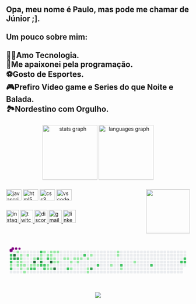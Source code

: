 <h2 align="left">Opa, meu nome é Paulo, mas pode me chamar de Júnior ;].<br><br>Um pouco sobre mim: <br><br>👨‍💻Amo Tecnologia.<br>🤖Me apaixonei pela programação.<br>⚽Gosto de Esportes.<br>🎮Prefiro Video game e Series do que Noite e Balada.<br>🏞️Nordestino com Orgulho.</h2>

###

<div align="center">
  <img src="https://github-readme-stats.vercel.app/api?hide_title=false&hide_rank=false&show_icons=true&include_all_commits=true&count_private=true&disable_animations=false&theme=dracula&locale=en&hide_border=false&username=Pjota94" height="150" alt="stats graph"  />
  <img src="https://github-readme-stats.vercel.app/api/top-langs?locale=en&hide_title=false&layout=compact&card_width=320&langs_count=5&theme=dracula&hide_border=false&username=Pjota94" height="150" alt="languages graph"  />
</div>

###

<img align="right" height="120" src="https://i.im.ge/2022/07/01/usBUVh.jpg"  />

###

<div align="left">
  <img src="https://cdn.jsdelivr.net/gh/devicons/devicon/icons/javascript/javascript-original.svg" height="30" width="42" alt="javascript logo"  />
  <img src="https://cdn.jsdelivr.net/gh/devicons/devicon/icons/html5/html5-original.svg" height="30" width="42" alt="html5 logo"  />
  <img src="https://cdn.jsdelivr.net/gh/devicons/devicon/icons/css3/css3-original.svg" height="30" width="42" alt="css3 logo"  />
  <img src="https://cdn.jsdelivr.net/gh/devicons/devicon/icons/vscode/vscode-original.svg" height="30" width="42" alt="vscode logo"  />
</div>

###

<div align="left">
  <a href="https://www.instagram.com/pjuniorpaiva/" target="_blank">
    <img src="https://img.shields.io/static/v1?message=Instagram&logo=instagram&label=&color=E4405F&logoColor=white&labelColor=&style=for-the-badge" height="35" alt="instagram logo"  />
  </a>
  <a href="https://www.twitch.tv/pjota94" target="_blank">
    <img src="https://img.shields.io/static/v1?message=Twitch&logo=twitch&label=&color=9146FF&logoColor=white&labelColor=&style=for-the-badge" height="35" alt="twitch logo"  />
  </a>
  <a href="discordapp.com/users/Pjota#6601" target="_blank">
    <img src="https://img.shields.io/static/v1?message=Discord&logo=discord&label=&color=7289DA&logoColor=white&labelColor=&style=for-the-badge" height="35" alt="discord logo"  />
  </a>
  <a href="juniorgurinhem9@gmail.com" target="_blank">
    <img src="https://img.shields.io/static/v1?message=Gmail&logo=gmail&label=&color=D14836&logoColor=white&labelColor=&style=for-the-badge" height="35" alt="gmail logo"  />
  </a>
  <a href="https://www.linkedin.com/in/paulo-j%C3%BAnior-6673a5199/" target="_blank">
    <img src="https://img.shields.io/static/v1?message=LinkedIn&logo=linkedin&label=&color=0077B5&logoColor=white&labelColor=&style=for-the-badge" height="35" alt="linkedin logo"  />
  </a>
</div>

###

<br clear="both">

<svg viewBox="-16 -32 880 192" width="880" height="192" xmlns="http://www.w3.org/2000/svg"><desc>Generated with https://github.com/Platane/snk</desc><style>@keyframes c0{45.91%{fill:var(--c2)}45.93%,to{fill:var(--ce)}}@keyframes c1{45.61%{fill:var(--c2)}45.63%,to{fill:var(--ce)}}@keyframes c2{45.31%{fill:var(--c2)}45.33%,to{fill:var(--ce)}}@keyframes c3{45.01%{fill:var(--c1)}45.03%,to{fill:var(--ce)}}@keyframes c4{47.72%{fill:var(--c2)}47.74%,to{fill:var(--ce)}}@keyframes c5{89.11%{fill:var(--c4)}89.13%,to{fill:var(--ce)}}@keyframes c6{88.81%{fill:var(--c3)}88.83%,to{fill:var(--ce)}}@keyframes c7{.9%{fill:var(--c1)}.92%,to{fill:var(--ce)}}@keyframes c8{88.51%{fill:var(--c3)}88.53%,to{fill:var(--ce)}}@keyframes c9{2.41%{fill:var(--c1)}2.43%,to{fill:var(--ce)}}@keyframes ca{2.71%{fill:var(--c1)}2.73%,to{fill:var(--ce)}}@keyframes cb{1.5%{fill:var(--c1)}1.52%,to{fill:var(--ce)}}@keyframes cc{1.8%{fill:var(--c1)}1.82%,to{fill:var(--ce)}}@keyframes cd{2.1%{fill:var(--c1)}2.12%,to{fill:var(--ce)}}@keyframes ce{3.01%{fill:var(--c1)}3.03%,to{fill:var(--ce)}}@keyframes cf{42.59%{fill:var(--c1)}42.61%,to{fill:var(--ce)}}@keyframes cg{3.31%{fill:var(--c1)}3.33%,to{fill:var(--ce)}}@keyframes ch{43.19%{fill:var(--c1)}43.21%,to{fill:var(--ce)}}@keyframes ci{40.78%{fill:var(--c1)}40.8%,to{fill:var(--ce)}}@keyframes cj{41.98%{fill:var(--c1)}42%,to{fill:var(--ce)}}@keyframes ck{3.92%{fill:var(--c1)}3.94%,to{fill:var(--ce)}}@keyframes cl{49.54%{fill:var(--c2)}49.56%,to{fill:var(--ce)}}@keyframes cm{39.87%{fill:var(--c1)}39.89%,to{fill:var(--ce)}}@keyframes cn{91.53%{fill:var(--c4)}91.55%,to{fill:var(--ce)}}@keyframes co{4.22%{fill:var(--c1)}4.24%,to{fill:var(--ce)}}@keyframes cp{49.84%{fill:var(--c2)}49.86%,to{fill:var(--ce)}}@keyframes cq{86.7%{fill:var(--c3)}86.72%,to{fill:var(--ce)}}@keyframes cr{4.52%{fill:var(--c1)}4.54%,to{fill:var(--ce)}}@keyframes cs{54.37%{fill:var(--c2)}54.39%,to{fill:var(--ce)}}@keyframes ct{8.75%{fill:var(--c1)}8.77%,to{fill:var(--ce)}}@keyframes cu{8.45%{fill:var(--c1)}8.47%,to{fill:var(--ce)}}@keyframes cv{86.09%{fill:var(--c3)}86.11%,to{fill:var(--ce)}}@keyframes cw{51.35%{fill:var(--c2)}51.37%,to{fill:var(--ce)}}@keyframes cx{38.36%{fill:var(--c1)}38.38%,to{fill:var(--ce)}}@keyframes cy{51.05%{fill:var(--c2)}51.07%,to{fill:var(--ce)}}@keyframes cz{50.75%{fill:var(--c2)}50.77%,to{fill:var(--ce)}}@keyframes c10{9.36%{fill:var(--c1)}9.38%,to{fill:var(--ce)}}@keyframes c11{53.16%{fill:var(--c2)}53.18%,to{fill:var(--ce)}}@keyframes c12{7.24%{fill:var(--c1)}7.26%,to{fill:var(--ce)}}@keyframes c13{6.33%{fill:var(--c1)}6.35%,to{fill:var(--ce)}}@keyframes c14{9.96%{fill:var(--c1)}9.98%,to{fill:var(--ce)}}@keyframes c15{9.66%{fill:var(--c1)}9.68%,to{fill:var(--ce)}}@keyframes c16{11.77%{fill:var(--c1)}11.79%,to{fill:var(--ce)}}@keyframes c17{93.04%{fill:var(--c4)}93.06%,to{fill:var(--ce)}}@keyframes c18{6.64%{fill:var(--c1)}6.66%,to{fill:var(--ce)}}@keyframes c19{10.26%{fill:var(--c1)}10.28%,to{fill:var(--ce)}}@keyframes c1a{11.47%{fill:var(--c1)}11.49%,to{fill:var(--ce)}}@keyframes c1b{12.98%{fill:var(--c1)}13%,to{fill:var(--ce)}}@keyframes c1c{93.95%{fill:var(--c4)}93.97%,to{fill:var(--ce)}}@keyframes c1d{10.56%{fill:var(--c1)}10.58%,to{fill:var(--ce)}}@keyframes c1e{13.28%{fill:var(--c1)}13.3%,to{fill:var(--ce)}}@keyframes c1f{14.19%{fill:var(--c1)}14.21%,to{fill:var(--ce)}}@keyframes c1g{14.49%{fill:var(--c1)}14.51%,to{fill:var(--ce)}}@keyframes c1h{58.3%{fill:var(--c2)}58.32%,to{fill:var(--ce)}}@keyframes c1i{21.14%{fill:var(--c1)}21.16%,to{fill:var(--ce)}}@keyframes c1j{21.74%{fill:var(--c1)}21.76%,to{fill:var(--ce)}}@keyframes c1k{15.1%{fill:var(--c1)}15.12%,to{fill:var(--ce)}}@keyframes c1l{15.4%{fill:var(--c1)}15.42%,to{fill:var(--ce)}}@keyframes c1m{20.53%{fill:var(--c1)}20.55%,to{fill:var(--ce)}}@keyframes c1n{15.7%{fill:var(--c1)}15.72%,to{fill:var(--ce)}}@keyframes c1o{61.02%{fill:var(--c2)}61.04%,to{fill:var(--ce)}}@keyframes c1p{16.3%{fill:var(--c1)}16.32%,to{fill:var(--ce)}}@keyframes c1q{18.42%{fill:var(--c1)}18.44%,to{fill:var(--ce)}}@keyframes c1r{18.72%{fill:var(--c1)}18.74%,to{fill:var(--ce)}}@keyframes c1s{16.91%{fill:var(--c1)}16.93%,to{fill:var(--ce)}}@keyframes c1t{80.96%{fill:var(--c3)}80.98%,to{fill:var(--ce)}}@keyframes c1u{63.13%{fill:var(--c2)}63.15%,to{fill:var(--ce)}}@keyframes c1v{26.27%{fill:var(--c1)}26.29%,to{fill:var(--ce)}}@keyframes c1w{31.71%{fill:var(--c1)}31.73%,to{fill:var(--ce)}}@keyframes c1x{31.41%{fill:var(--c1)}31.43%,to{fill:var(--ce)}}@keyframes c1y{65.25%{fill:var(--c2)}65.27%,to{fill:var(--ce)}}@keyframes c1z{27.48%{fill:var(--c1)}27.5%,to{fill:var(--ce)}}@keyframes c20{29.3%{fill:var(--c1)}29.32%,to{fill:var(--ce)}}@keyframes c21{67.97%{fill:var(--c2)}67.99%,to{fill:var(--ce)}}@keyframes c22{70.99%{fill:var(--c2)}71.01%,to{fill:var(--ce)}}@keyframes c23{71.59%{fill:var(--c2)}71.61%,to{fill:var(--ce)}}@keyframes c24{71.29%{fill:var(--c2)}71.31%,to{fill:var(--ce)}}@keyframes u0{.9%{transform:scale(0,1)}.92%,1.5%{transform:scale(.02,1)}1.52%,1.8%{transform:scale(.04,1)}1.82%,2.1%{transform:scale(.06,1)}2.12%,2.41%{transform:scale(.08,1)}2.43%,2.71%{transform:scale(.1,1)}2.73%,3.01%{transform:scale(.12,1)}3.03%,3.31%{transform:scale(.14,1)}3.33%,3.92%{transform:scale(.16,1)}3.94%,4.22%{transform:scale(.18,1)}4.24%,4.52%{transform:scale(.2,1)}4.54%,6.33%{transform:scale(.22,1)}6.35%,6.64%{transform:scale(.24,1)}6.66%,7.24%{transform:scale(.27,1)}7.26%,8.45%{transform:scale(.29,1)}8.47%,8.75%{transform:scale(.31,1)}8.77%,9.36%{transform:scale(.33,1)}9.38%,9.66%{transform:scale(.35,1)}9.68%,9.96%{transform:scale(.37,1)}10.26%,9.98%{transform:scale(.39,1)}10.28%,10.56%{transform:scale(.41,1)}10.58%,11.47%{transform:scale(.43,1)}11.49%,11.77%{transform:scale(.45,1)}11.79%,12.98%{transform:scale(.47,1)}13%,13.28%{transform:scale(.49,1)}13.3%,14.19%{transform:scale(.51,1)}14.21%,14.49%{transform:scale(.53,1)}14.51%,15.1%{transform:scale(.55,1)}15.12%,15.4%{transform:scale(.57,1)}15.42%,15.7%{transform:scale(.59,1)}15.72%,16.3%{transform:scale(.61,1)}16.32%,16.91%{transform:scale(.63,1)}16.93%,18.42%{transform:scale(.65,1)}18.44%,18.72%{transform:scale(.67,1)}18.74%,20.53%{transform:scale(.69,1)}20.55%,21.14%{transform:scale(.71,1)}21.16%,21.74%{transform:scale(.73,1)}21.76%,26.27%{transform:scale(.76,1)}26.29%,27.48%{transform:scale(.78,1)}27.5%,29.3%{transform:scale(.8,1)}29.32%,31.41%{transform:scale(.82,1)}31.43%,31.71%{transform:scale(.84,1)}31.73%,38.36%{transform:scale(.86,1)}38.38%,39.87%{transform:scale(.88,1)}39.89%,40.78%{transform:scale(.9,1)}40.8%,41.98%{transform:scale(.92,1)}42%,42.59%{transform:scale(.94,1)}42.61%,43.19%{transform:scale(.96,1)}43.21%,45.01%{transform:scale(.98,1)}45.03%,to{transform:scale(1,1)}}@keyframes u1{45.31%{transform:scale(0,1)}45.33%,45.61%{transform:scale(.05,1)}45.63%,45.91%{transform:scale(.11,1)}45.93%,47.72%{transform:scale(.16,1)}47.74%,49.54%{transform:scale(.21,1)}49.56%,49.84%{transform:scale(.26,1)}49.86%,50.75%{transform:scale(.32,1)}50.77%,51.05%{transform:scale(.37,1)}51.07%,51.35%{transform:scale(.42,1)}51.37%,53.16%{transform:scale(.47,1)}53.18%,54.37%{transform:scale(.53,1)}54.39%,58.3%{transform:scale(.58,1)}58.32%,61.02%{transform:scale(.63,1)}61.04%,63.13%{transform:scale(.68,1)}63.15%,65.25%{transform:scale(.74,1)}65.27%,67.97%{transform:scale(.79,1)}67.99%,70.99%{transform:scale(.84,1)}71.01%,71.29%{transform:scale(.89,1)}71.31%,71.59%{transform:scale(.95,1)}71.61%,to{transform:scale(1,1)}}@keyframes u2{80.96%{transform:scale(0,1)}80.98%,86.09%{transform:scale(.2,1)}86.11%,86.7%{transform:scale(.4,1)}86.72%,88.51%{transform:scale(.6,1)}88.53%,88.81%{transform:scale(.8,1)}88.83%,to{transform:scale(1,1)}}@keyframes u3{89.11%{transform:scale(0,1)}89.13%,91.53%{transform:scale(.25,1)}91.55%,93.04%{transform:scale(.5,1)}93.06%,93.95%{transform:scale(.75,1)}93.97%,to{transform:scale(1,1)}}@keyframes s0{0%,99.7%{transform:translate(0,-16px)}.3%{transform:translate(0,0)}1.21%{transform:translate(48px,0)}2.11%{transform:translate(48px,48px)}2.42%{transform:translate(32px,48px)}2.72%{transform:translate(32px,64px)}4.53%{transform:translate(128px,64px)}4.83%{transform:translate(128px,80px)}5.14%,51.66%,95.17%{transform:translate(144px,80px)}5.44%{transform:translate(144px,96px)}6.04%{transform:translate(176px,96px)}52.27%,6.34%{transform:translate(176px,80px)}6.65%{transform:translate(192px,80px)}6.95%{transform:translate(192px,64px)}7.25%,85.2%{transform:translate(176px,64px)}7.55%,85.5%{transform:translate(176px,48px)}7.85%{transform:translate(160px,48px)}8.16%{transform:translate(160px,32px)}8.46%,86.4%{transform:translate(144px,32px)}54.68%,8.76%{transform:translate(144px,16px)}12.08%,9.67%{transform:translate(192px,16px)}9.97%{transform:translate(192px,0)}10.57%{transform:translate(224px,0)}10.88%{transform:translate(224px,16px)}11.18%,12.39%{transform:translate(208px,16px)}11.48%{transform:translate(208px,32px)}11.78%{transform:translate(192px,32px)}12.99%,93.35%{transform:translate(208px,48px)}13.9%{transform:translate(256px,48px)}14.2%{transform:translate(256px,32px)}16.62%,80.06%{transform:translate(384px,32px)}16.92%{transform:translate(384px,16px)}17.22%{transform:translate(368px,16px)}18.73%{transform:translate(368px,96px)}19.03%{transform:translate(352px,96px)}19.94%{transform:translate(352px,48px)}21.15%{transform:translate(288px,48px)}21.75%{transform:translate(288px,80px)}23.26%,81.27%{transform:translate(368px,80px)}23.56%,81.57%{transform:translate(368px,64px)}24.17%{transform:translate(400px,64px)}24.47%{transform:translate(400px,48px)}25.98%{transform:translate(480px,48px)}26.28%{transform:translate(480px,64px)}26.89%{transform:translate(512px,64px)}27.19%{transform:translate(512px,80px)}28.7%{transform:translate(592px,80px)}29.91%{transform:translate(592px,16px)}31.42%{transform:translate(512px,16px)}31.72%{transform:translate(512px,0)}38.37%{transform:translate(160px,0)}38.67%{transform:translate(160px,16px)}39.58%,90.94%{transform:translate(112px,16px)}39.88%{transform:translate(112px,32px)}40.18%{transform:translate(96px,32px)}40.48%{transform:translate(96px,16px)}40.79%{transform:translate(80px,16px)}41.99%{transform:translate(80px,80px)}42.6%{transform:translate(48px,80px)}42.9%{transform:translate(48px,96px)}43.2%{transform:translate(64px,96px)}43.81%{transform:translate(64px,64px)}45.02%{transform:translate(0,64px)}45.92%{transform:translate(0,16px)}46.22%{transform:translate(-16px,16px)}46.53%{transform:translate(-16px,32px)}46.83%{transform:translate(0,32px)}47.73%{transform:translate(0,80px)}50.76%{transform:translate(160px,80px)}51.06%{transform:translate(160px,64px)}51.36%,95.47%{transform:translate(144px,64px)}53.78%{transform:translate(176px,0)}54.38%{transform:translate(144px,0)}57.1%{transform:translate(272px,16px)}58.31%{transform:translate(272px,80px)}59.82%{transform:translate(352px,80px)}61.03%{transform:translate(352px,16px)}62.24%{transform:translate(416px,16px)}63.14%{transform:translate(416px,64px)}70.69%{transform:translate(816px,64px)}71%{transform:translate(816px,48px)}71.3%{transform:translate(832px,48px)}71.6%{transform:translate(832px,32px)}80.97%{transform:translate(384px,80px)}86.1%{transform:translate(144px,48px)}88.82%{transform:translate(16px,32px)}89.12%{transform:translate(16px,16px)}91.54%,96.37%{transform:translate(112px,48px)}93.96%{transform:translate(208px,80px)}96.07%{transform:translate(112px,64px)}96.98%{transform:translate(80px,48px)}97.89%{transform:translate(80px,0)}98.19%{transform:translate(64px,0)}98.49%{transform:translate(64px,-16px)}}@keyframes s1{0%,99.7%{transform:translate(16px,-16px)}.3%{transform:translate(0,-16px)}.6%{transform:translate(0,0)}1.51%{transform:translate(48px,0)}2.42%{transform:translate(48px,48px)}2.72%{transform:translate(32px,48px)}3.02%{transform:translate(32px,64px)}4.83%{transform:translate(128px,64px)}5.14%{transform:translate(128px,80px)}5.44%,51.96%,95.47%{transform:translate(144px,80px)}5.74%{transform:translate(144px,96px)}6.34%{transform:translate(176px,96px)}52.57%,6.65%{transform:translate(176px,80px)}6.95%{transform:translate(192px,80px)}7.25%{transform:translate(192px,64px)}7.55%,85.5%{transform:translate(176px,64px)}7.85%,85.8%{transform:translate(176px,48px)}8.16%{transform:translate(160px,48px)}8.46%{transform:translate(160px,32px)}8.76%,86.71%{transform:translate(144px,32px)}54.98%,9.06%{transform:translate(144px,16px)}12.39%,9.97%{transform:translate(192px,16px)}10.27%{transform:translate(192px,0)}10.88%{transform:translate(224px,0)}11.18%{transform:translate(224px,16px)}11.48%,12.69%{transform:translate(208px,16px)}11.78%{transform:translate(208px,32px)}12.08%{transform:translate(192px,32px)}13.29%,93.66%{transform:translate(208px,48px)}14.2%{transform:translate(256px,48px)}14.5%{transform:translate(256px,32px)}16.92%,80.36%{transform:translate(384px,32px)}17.22%{transform:translate(384px,16px)}17.52%{transform:translate(368px,16px)}19.03%{transform:translate(368px,96px)}19.34%{transform:translate(352px,96px)}20.24%{transform:translate(352px,48px)}21.45%{transform:translate(288px,48px)}22.05%{transform:translate(288px,80px)}23.56%,81.57%{transform:translate(368px,80px)}23.87%,81.87%{transform:translate(368px,64px)}24.47%{transform:translate(400px,64px)}24.77%{transform:translate(400px,48px)}26.28%{transform:translate(480px,48px)}26.59%{transform:translate(480px,64px)}27.19%{transform:translate(512px,64px)}27.49%{transform:translate(512px,80px)}29%{transform:translate(592px,80px)}30.21%{transform:translate(592px,16px)}31.72%{transform:translate(512px,16px)}32.02%{transform:translate(512px,0)}38.67%{transform:translate(160px,0)}38.97%{transform:translate(160px,16px)}39.88%,91.24%{transform:translate(112px,16px)}40.18%{transform:translate(112px,32px)}40.48%{transform:translate(96px,32px)}40.79%{transform:translate(96px,16px)}41.09%{transform:translate(80px,16px)}42.3%{transform:translate(80px,80px)}42.9%{transform:translate(48px,80px)}43.2%{transform:translate(48px,96px)}43.5%{transform:translate(64px,96px)}44.11%{transform:translate(64px,64px)}45.32%{transform:translate(0,64px)}46.22%{transform:translate(0,16px)}46.53%{transform:translate(-16px,16px)}46.83%{transform:translate(-16px,32px)}47.13%{transform:translate(0,32px)}48.04%{transform:translate(0,80px)}51.06%{transform:translate(160px,80px)}51.36%{transform:translate(160px,64px)}51.66%,95.77%{transform:translate(144px,64px)}54.08%{transform:translate(176px,0)}54.68%{transform:translate(144px,0)}57.4%{transform:translate(272px,16px)}58.61%{transform:translate(272px,80px)}60.12%{transform:translate(352px,80px)}61.33%{transform:translate(352px,16px)}62.54%{transform:translate(416px,16px)}63.44%{transform:translate(416px,64px)}71%{transform:translate(816px,64px)}71.3%{transform:translate(816px,48px)}71.6%{transform:translate(832px,48px)}71.9%{transform:translate(832px,32px)}81.27%{transform:translate(384px,80px)}86.4%{transform:translate(144px,48px)}89.12%{transform:translate(16px,32px)}89.43%{transform:translate(16px,16px)}91.84%,96.68%{transform:translate(112px,48px)}94.26%{transform:translate(208px,80px)}96.37%{transform:translate(112px,64px)}97.28%{transform:translate(80px,48px)}98.19%{transform:translate(80px,0)}98.49%{transform:translate(64px,0)}98.79%{transform:translate(64px,-16px)}}@keyframes s2{0%,99.7%{transform:translate(32px,-16px)}.6%{transform:translate(0,-16px)}.91%{transform:translate(0,0)}1.81%{transform:translate(48px,0)}2.72%{transform:translate(48px,48px)}3.02%{transform:translate(32px,48px)}3.32%{transform:translate(32px,64px)}5.14%{transform:translate(128px,64px)}5.44%{transform:translate(128px,80px)}5.74%,52.27%,95.77%{transform:translate(144px,80px)}6.04%{transform:translate(144px,96px)}6.65%{transform:translate(176px,96px)}52.87%,6.95%{transform:translate(176px,80px)}7.25%{transform:translate(192px,80px)}7.55%{transform:translate(192px,64px)}7.85%,85.8%{transform:translate(176px,64px)}8.16%,86.1%{transform:translate(176px,48px)}8.46%{transform:translate(160px,48px)}8.76%{transform:translate(160px,32px)}87.01%,9.06%{transform:translate(144px,32px)}55.29%,9.37%{transform:translate(144px,16px)}10.27%,12.69%{transform:translate(192px,16px)}10.57%{transform:translate(192px,0)}11.18%{transform:translate(224px,0)}11.48%{transform:translate(224px,16px)}11.78%,12.99%{transform:translate(208px,16px)}12.08%{transform:translate(208px,32px)}12.39%{transform:translate(192px,32px)}13.6%,93.96%{transform:translate(208px,48px)}14.5%{transform:translate(256px,48px)}14.8%{transform:translate(256px,32px)}17.22%,80.66%{transform:translate(384px,32px)}17.52%{transform:translate(384px,16px)}17.82%{transform:translate(368px,16px)}19.34%{transform:translate(368px,96px)}19.64%{transform:translate(352px,96px)}20.54%{transform:translate(352px,48px)}21.75%{transform:translate(288px,48px)}22.36%{transform:translate(288px,80px)}23.87%,81.87%{transform:translate(368px,80px)}24.17%,82.18%{transform:translate(368px,64px)}24.77%{transform:translate(400px,64px)}25.08%{transform:translate(400px,48px)}26.59%{transform:translate(480px,48px)}26.89%{transform:translate(480px,64px)}27.49%{transform:translate(512px,64px)}27.79%{transform:translate(512px,80px)}29.31%{transform:translate(592px,80px)}30.51%{transform:translate(592px,16px)}32.02%{transform:translate(512px,16px)}32.33%{transform:translate(512px,0)}38.97%{transform:translate(160px,0)}39.27%{transform:translate(160px,16px)}40.18%,91.54%{transform:translate(112px,16px)}40.48%{transform:translate(112px,32px)}40.79%{transform:translate(96px,32px)}41.09%{transform:translate(96px,16px)}41.39%{transform:translate(80px,16px)}42.6%{transform:translate(80px,80px)}43.2%{transform:translate(48px,80px)}43.5%{transform:translate(48px,96px)}43.81%{transform:translate(64px,96px)}44.41%{transform:translate(64px,64px)}45.62%{transform:translate(0,64px)}46.53%{transform:translate(0,16px)}46.83%{transform:translate(-16px,16px)}47.13%{transform:translate(-16px,32px)}47.43%{transform:translate(0,32px)}48.34%{transform:translate(0,80px)}51.36%{transform:translate(160px,80px)}51.66%{transform:translate(160px,64px)}51.96%,96.07%{transform:translate(144px,64px)}54.38%{transform:translate(176px,0)}54.98%{transform:translate(144px,0)}57.7%{transform:translate(272px,16px)}58.91%{transform:translate(272px,80px)}60.42%{transform:translate(352px,80px)}61.63%{transform:translate(352px,16px)}62.84%{transform:translate(416px,16px)}63.75%{transform:translate(416px,64px)}71.3%{transform:translate(816px,64px)}71.6%{transform:translate(816px,48px)}71.9%{transform:translate(832px,48px)}72.21%{transform:translate(832px,32px)}81.57%{transform:translate(384px,80px)}86.71%{transform:translate(144px,48px)}89.43%{transform:translate(16px,32px)}89.73%{transform:translate(16px,16px)}92.15%,96.98%{transform:translate(112px,48px)}94.56%{transform:translate(208px,80px)}96.68%{transform:translate(112px,64px)}97.58%{transform:translate(80px,48px)}98.49%{transform:translate(80px,0)}98.79%{transform:translate(64px,0)}99.09%{transform:translate(64px,-16px)}}@keyframes s3{0%,99.7%{transform:translate(48px,-16px)}.91%{transform:translate(0,-16px)}1.21%{transform:translate(0,0)}2.11%{transform:translate(48px,0)}3.02%{transform:translate(48px,48px)}3.32%{transform:translate(32px,48px)}3.63%{transform:translate(32px,64px)}5.44%{transform:translate(128px,64px)}5.74%{transform:translate(128px,80px)}52.57%,6.04%,96.07%{transform:translate(144px,80px)}6.34%{transform:translate(144px,96px)}6.95%{transform:translate(176px,96px)}53.17%,7.25%{transform:translate(176px,80px)}7.55%{transform:translate(192px,80px)}7.85%{transform:translate(192px,64px)}8.16%,86.1%{transform:translate(176px,64px)}8.46%,86.4%{transform:translate(176px,48px)}8.76%{transform:translate(160px,48px)}9.06%{transform:translate(160px,32px)}87.31%,9.37%{transform:translate(144px,32px)}55.59%,9.67%{transform:translate(144px,16px)}10.57%,12.99%{transform:translate(192px,16px)}10.88%{transform:translate(192px,0)}11.48%{transform:translate(224px,0)}11.78%{transform:translate(224px,16px)}12.08%,13.29%{transform:translate(208px,16px)}12.39%{transform:translate(208px,32px)}12.69%{transform:translate(192px,32px)}13.9%,94.26%{transform:translate(208px,48px)}14.8%{transform:translate(256px,48px)}15.11%{transform:translate(256px,32px)}17.52%,80.97%{transform:translate(384px,32px)}17.82%{transform:translate(384px,16px)}18.13%{transform:translate(368px,16px)}19.64%{transform:translate(368px,96px)}19.94%{transform:translate(352px,96px)}20.85%{transform:translate(352px,48px)}22.05%{transform:translate(288px,48px)}22.66%{transform:translate(288px,80px)}24.17%,82.18%{transform:translate(368px,80px)}24.47%,82.48%{transform:translate(368px,64px)}25.08%{transform:translate(400px,64px)}25.38%{transform:translate(400px,48px)}26.89%{transform:translate(480px,48px)}27.19%{transform:translate(480px,64px)}27.79%{transform:translate(512px,64px)}28.1%{transform:translate(512px,80px)}29.61%{transform:translate(592px,80px)}30.82%{transform:translate(592px,16px)}32.33%{transform:translate(512px,16px)}32.63%{transform:translate(512px,0)}39.27%{transform:translate(160px,0)}39.58%{transform:translate(160px,16px)}40.48%,91.84%{transform:translate(112px,16px)}40.79%{transform:translate(112px,32px)}41.09%{transform:translate(96px,32px)}41.39%{transform:translate(96px,16px)}41.69%{transform:translate(80px,16px)}42.9%{transform:translate(80px,80px)}43.5%{transform:translate(48px,80px)}43.81%{transform:translate(48px,96px)}44.11%{transform:translate(64px,96px)}44.71%{transform:translate(64px,64px)}45.92%{transform:translate(0,64px)}46.83%{transform:translate(0,16px)}47.13%{transform:translate(-16px,16px)}47.43%{transform:translate(-16px,32px)}47.73%{transform:translate(0,32px)}48.64%{transform:translate(0,80px)}51.66%{transform:translate(160px,80px)}51.96%{transform:translate(160px,64px)}52.27%,96.37%{transform:translate(144px,64px)}54.68%{transform:translate(176px,0)}55.29%{transform:translate(144px,0)}58.01%{transform:translate(272px,16px)}59.21%{transform:translate(272px,80px)}60.73%{transform:translate(352px,80px)}61.93%{transform:translate(352px,16px)}63.14%{transform:translate(416px,16px)}64.05%{transform:translate(416px,64px)}71.6%{transform:translate(816px,64px)}71.9%{transform:translate(816px,48px)}72.21%{transform:translate(832px,48px)}72.51%{transform:translate(832px,32px)}81.87%{transform:translate(384px,80px)}87.01%{transform:translate(144px,48px)}89.73%{transform:translate(16px,32px)}90.03%{transform:translate(16px,16px)}92.45%,97.28%{transform:translate(112px,48px)}94.86%{transform:translate(208px,80px)}96.98%{transform:translate(112px,64px)}97.89%{transform:translate(80px,48px)}98.79%{transform:translate(80px,0)}99.09%{transform:translate(64px,0)}99.4%{transform:translate(64px,-16px)}}:root{--cb:#1b1f230a;--cs:purple;--ce:#ebedf0;--c0:#ebedf0;--c1:#9be9a8;--c2:#40c463;--c3:#30a14e;--c4:#216e39}@media (prefers-color-scheme:dark){:root{--cb:#1b1f230a;--cs:purple;--ce:#161b22;--c1:#01311f;--c2:#034525;--c3:#0f6d31;--c4:#00c647}}.c{shape-rendering:geometricPrecision;fill:var(--ce);stroke-width:1px;stroke:var(--cb);animation:none 33100ms linear infinite}.c.c0,.c.c1,.c.c2{fill:var(--c2);animation-name:c0}.c.c1,.c.c2{animation-name:c1}.c.c2{animation-name:c2}.c.c3{fill:var(--c1);animation-name:c3}.c.c4{fill:var(--c2);animation-name:c4}.c.c5{fill:var(--c4);animation-name:c5}.c.c6{fill:var(--c3);animation-name:c6}.c.c7{fill:var(--c1);animation-name:c7}.c.c8{fill:var(--c3);animation-name:c8}.c.c9,.c.ca,.c.cb{fill:var(--c1);animation-name:c9}.c.ca,.c.cb{animation-name:ca}.c.cb{animation-name:cb}.c.cc,.c.cd,.c.ce{fill:var(--c1);animation-name:cc}.c.cd,.c.ce{animation-name:cd}.c.ce{animation-name:ce}.c.cf,.c.cg,.c.ch{fill:var(--c1);animation-name:cf}.c.cg,.c.ch{animation-name:cg}.c.ch{animation-name:ch}.c.ci,.c.cj,.c.ck{fill:var(--c1);animation-name:ci}.c.cj,.c.ck{animation-name:cj}.c.ck{animation-name:ck}.c.cl{fill:var(--c2);animation-name:cl}.c.cm{fill:var(--c1);animation-name:cm}.c.cn{fill:var(--c4);animation-name:cn}.c.co{fill:var(--c1);animation-name:co}.c.cp{fill:var(--c2);animation-name:cp}.c.cq{fill:var(--c3);animation-name:cq}.c.cr{fill:var(--c1);animation-name:cr}.c.cs{fill:var(--c2);animation-name:cs}.c.ct,.c.cu{fill:var(--c1);animation-name:ct}.c.cu{animation-name:cu}.c.cv{fill:var(--c3);animation-name:cv}.c.cw{fill:var(--c2);animation-name:cw}.c.cx{fill:var(--c1);animation-name:cx}.c.cy,.c.cz{fill:var(--c2);animation-name:cy}.c.cz{animation-name:cz}.c.c10{fill:var(--c1);animation-name:c10}.c.c11{fill:var(--c2);animation-name:c11}.c.c12,.c.c13{fill:var(--c1);animation-name:c12}.c.c13{animation-name:c13}.c.c14,.c.c15,.c.c16{fill:var(--c1);animation-name:c14}.c.c15,.c.c16{animation-name:c15}.c.c16{animation-name:c16}.c.c17{fill:var(--c4);animation-name:c17}.c.c18{fill:var(--c1);animation-name:c18}.c.c19,.c.c1a,.c.c1b{fill:var(--c1);animation-name:c19}.c.c1a,.c.c1b{animation-name:c1a}.c.c1b{animation-name:c1b}.c.c1c{fill:var(--c4);animation-name:c1c}.c.c1d{fill:var(--c1);animation-name:c1d}.c.c1e,.c.c1f,.c.c1g{fill:var(--c1);animation-name:c1e}.c.c1f,.c.c1g{animation-name:c1f}.c.c1g{animation-name:c1g}.c.c1h{fill:var(--c2);animation-name:c1h}.c.c1i,.c.c1j,.c.c1k{fill:var(--c1);animation-name:c1i}.c.c1j,.c.c1k{animation-name:c1j}.c.c1k{animation-name:c1k}.c.c1l,.c.c1m,.c.c1n{fill:var(--c1);animation-name:c1l}.c.c1m,.c.c1n{animation-name:c1m}.c.c1n{animation-name:c1n}.c.c1o{fill:var(--c2);animation-name:c1o}.c.c1p{fill:var(--c1);animation-name:c1p}.c.c1q,.c.c1r,.c.c1s{fill:var(--c1);animation-name:c1q}.c.c1r,.c.c1s{animation-name:c1r}.c.c1s{animation-name:c1s}.c.c1t{fill:var(--c3);animation-name:c1t}.c.c1u{fill:var(--c2);animation-name:c1u}.c.c1v,.c.c1w,.c.c1x{fill:var(--c1);animation-name:c1v}.c.c1w,.c.c1x{animation-name:c1w}.c.c1x{animation-name:c1x}.c.c1y{fill:var(--c2);animation-name:c1y}.c.c1z,.c.c20{fill:var(--c1);animation-name:c1z}.c.c20{animation-name:c20}.c.c21{fill:var(--c2);animation-name:c21}.c.c22,.c.c23,.c.c24{fill:var(--c2);animation-name:c22}.c.c23,.c.c24{animation-name:c23}.c.c24{animation-name:c24}.s,.u{animation:none linear 33100ms infinite}.u,.u.u0{transform-origin:0 0}.u{transform:scale(0,1)}.u.u0{fill:var(--c1);animation-name:u0}.u.u1{fill:var(--c2);animation-name:u1;transform-origin:539.6px 0}.u.u2{fill:var(--c3);animation-name:u2;transform-origin:748.9px 0}.u.u3{fill:var(--c4);animation-name:u3;transform-origin:803.9px 0}.s{shape-rendering:geometricPrecision;fill:var(--cs)}.s.s0{transform:translate(0,-16px);animation-name:s0}.s.s1{transform:translate(16px,-16px);animation-name:s1}.s.s2{transform:translate(32px,-16px);animation-name:s2}.s.s3{transform:translate(48px,-16px);animation-name:s3}</style><rect class="c" x="2" y="2" rx="2" ry="2" width="12" height="12"/><rect class="c c0" x="2" y="18" rx="2" ry="2" width="12" height="12"/><rect class="c c1" x="2" y="34" rx="2" ry="2" width="12" height="12"/><rect class="c c2" x="2" y="50" rx="2" ry="2" width="12" height="12"/><rect class="c c3" x="2" y="66" rx="2" ry="2" width="12" height="12"/><rect class="c c4" x="2" y="82" rx="2" ry="2" width="12" height="12"/><rect class="c" x="2" y="98" rx="2" ry="2" width="12" height="12"/><rect class="c" x="18" y="2" rx="2" ry="2" width="12" height="12"/><rect class="c c5" x="18" y="18" rx="2" ry="2" width="12" height="12"/><rect class="c c6" x="18" y="34" rx="2" ry="2" width="12" height="12"/><rect class="c" x="18" y="50" rx="2" ry="2" width="12" height="12"/><rect class="c" x="18" y="66" rx="2" ry="2" width="12" height="12"/><rect class="c" x="18" y="82" rx="2" ry="2" width="12" height="12"/><rect class="c" x="18" y="98" rx="2" ry="2" width="12" height="12"/><rect class="c c7" x="34" y="2" rx="2" ry="2" width="12" height="12"/><rect class="c" x="34" y="18" rx="2" ry="2" width="12" height="12"/><rect class="c c8" x="34" y="34" rx="2" ry="2" width="12" height="12"/><rect class="c c9" x="34" y="50" rx="2" ry="2" width="12" height="12"/><rect class="c ca" x="34" y="66" rx="2" ry="2" width="12" height="12"/><rect class="c" x="34" y="82" rx="2" ry="2" width="12" height="12"/><rect class="c" x="34" y="98" rx="2" ry="2" width="12" height="12"/><rect class="c" x="50" y="2" rx="2" ry="2" width="12" height="12"/><rect class="c cb" x="50" y="18" rx="2" ry="2" width="12" height="12"/><rect class="c cc" x="50" y="34" rx="2" ry="2" width="12" height="12"/><rect class="c cd" x="50" y="50" rx="2" ry="2" width="12" height="12"/><rect class="c ce" x="50" y="66" rx="2" ry="2" width="12" height="12"/><rect class="c cf" x="50" y="82" rx="2" ry="2" width="12" height="12"/><rect class="c" x="50" y="98" rx="2" ry="2" width="12" height="12"/><rect class="c" x="66" y="2" rx="2" ry="2" width="12" height="12"/><rect class="c" x="66" y="18" rx="2" ry="2" width="12" height="12"/><rect class="c" x="66" y="34" rx="2" ry="2" width="12" height="12"/><rect class="c" x="66" y="50" rx="2" ry="2" width="12" height="12"/><rect class="c cg" x="66" y="66" rx="2" ry="2" width="12" height="12"/><rect class="c" x="66" y="82" rx="2" ry="2" width="12" height="12"/><rect class="c ch" x="66" y="98" rx="2" ry="2" width="12" height="12"/><rect class="c" x="82" y="2" rx="2" ry="2" width="12" height="12"/><rect class="c ci" x="82" y="18" rx="2" ry="2" width="12" height="12"/><rect class="c" x="82" y="34" rx="2" ry="2" width="12" height="12"/><rect class="c" x="82" y="50" rx="2" ry="2" width="12" height="12"/><rect class="c" x="82" y="66" rx="2" ry="2" width="12" height="12"/><rect class="c cj" x="82" y="82" rx="2" ry="2" width="12" height="12"/><rect class="c" x="82" y="98" rx="2" ry="2" width="12" height="12"/><rect class="c" x="98" y="2" rx="2" ry="2" width="12" height="12"/><rect class="c" x="98" y="18" rx="2" ry="2" width="12" height="12"/><rect class="c" x="98" y="34" rx="2" ry="2" width="12" height="12"/><rect class="c" x="98" y="50" rx="2" ry="2" width="12" height="12"/><rect class="c ck" x="98" y="66" rx="2" ry="2" width="12" height="12"/><rect class="c cl" x="98" y="82" rx="2" ry="2" width="12" height="12"/><rect class="c" x="98" y="98" rx="2" ry="2" width="12" height="12"/><rect class="c" x="114" y="2" rx="2" ry="2" width="12" height="12"/><rect class="c" x="114" y="18" rx="2" ry="2" width="12" height="12"/><rect class="c cm" x="114" y="34" rx="2" ry="2" width="12" height="12"/><rect class="c cn" x="114" y="50" rx="2" ry="2" width="12" height="12"/><rect class="c co" x="114" y="66" rx="2" ry="2" width="12" height="12"/><rect class="c cp" x="114" y="82" rx="2" ry="2" width="12" height="12"/><rect class="c" x="114" y="98" rx="2" ry="2" width="12" height="12"/><rect class="c" x="130" y="2" rx="2" ry="2" width="12" height="12"/><rect class="c" x="130" y="18" rx="2" ry="2" width="12" height="12"/><rect class="c cq" x="130" y="34" rx="2" ry="2" width="12" height="12"/><rect class="c" x="130" y="50" rx="2" ry="2" width="12" height="12"/><rect class="c cr" x="130" y="66" rx="2" ry="2" width="12" height="12"/><rect class="c" x="130" y="82" rx="2" ry="2" width="12" height="12"/><rect class="c" x="130" y="98" rx="2" ry="2" width="12" height="12"/><rect class="c cs" x="146" y="2" rx="2" ry="2" width="12" height="12"/><rect class="c ct" x="146" y="18" rx="2" ry="2" width="12" height="12"/><rect class="c cu" x="146" y="34" rx="2" ry="2" width="12" height="12"/><rect class="c cv" x="146" y="50" rx="2" ry="2" width="12" height="12"/><rect class="c cw" x="146" y="66" rx="2" ry="2" width="12" height="12"/><rect class="c" x="146" y="82" rx="2" ry="2" width="12" height="12"/><rect class="c" x="146" y="98" rx="2" ry="2" width="12" height="12"/><rect class="c cx" x="162" y="2" rx="2" ry="2" width="12" height="12"/><rect class="c" x="162" y="18" rx="2" ry="2" width="12" height="12"/><rect class="c" x="162" y="34" rx="2" ry="2" width="12" height="12"/><rect class="c" x="162" y="50" rx="2" ry="2" width="12" height="12"/><rect class="c cy" x="162" y="66" rx="2" ry="2" width="12" height="12"/><rect class="c cz" x="162" y="82" rx="2" ry="2" width="12" height="12"/><rect class="c" x="162" y="98" rx="2" ry="2" width="12" height="12"/><rect class="c" x="178" y="2" rx="2" ry="2" width="12" height="12"/><rect class="c c10" x="178" y="18" rx="2" ry="2" width="12" height="12"/><rect class="c c11" x="178" y="34" rx="2" ry="2" width="12" height="12"/><rect class="c" x="178" y="50" rx="2" ry="2" width="12" height="12"/><rect class="c c12" x="178" y="66" rx="2" ry="2" width="12" height="12"/><rect class="c c13" x="178" y="82" rx="2" ry="2" width="12" height="12"/><rect class="c" x="178" y="98" rx="2" ry="2" width="12" height="12"/><rect class="c c14" x="194" y="2" rx="2" ry="2" width="12" height="12"/><rect class="c c15" x="194" y="18" rx="2" ry="2" width="12" height="12"/><rect class="c c16" x="194" y="34" rx="2" ry="2" width="12" height="12"/><rect class="c c17" x="194" y="50" rx="2" ry="2" width="12" height="12"/><rect class="c" x="194" y="66" rx="2" ry="2" width="12" height="12"/><rect class="c c18" x="194" y="82" rx="2" ry="2" width="12" height="12"/><rect class="c" x="194" y="98" rx="2" ry="2" width="12" height="12"/><rect class="c c19" x="210" y="2" rx="2" ry="2" width="12" height="12"/><rect class="c" x="210" y="18" rx="2" ry="2" width="12" height="12"/><rect class="c c1a" x="210" y="34" rx="2" ry="2" width="12" height="12"/><rect class="c c1b" x="210" y="50" rx="2" ry="2" width="12" height="12"/><rect class="c" x="210" y="66" rx="2" ry="2" width="12" height="12"/><rect class="c c1c" x="210" y="82" rx="2" ry="2" width="12" height="12"/><rect class="c" x="210" y="98" rx="2" ry="2" width="12" height="12"/><rect class="c c1d" x="226" y="2" rx="2" ry="2" width="12" height="12"/><rect class="c" x="226" y="18" rx="2" ry="2" width="12" height="12"/><rect class="c" x="226" y="34" rx="2" ry="2" width="12" height="12"/><rect class="c c1e" x="226" y="50" rx="2" ry="2" width="12" height="12"/><rect class="c" x="226" y="66" rx="2" ry="2" width="12" height="12"/><rect class="c" x="226" y="82" rx="2" ry="2" width="12" height="12"/><rect class="c" x="226" y="98" rx="2" ry="2" width="12" height="12"/><rect class="c" x="242" y="2" rx="2" ry="2" width="12" height="12"/><rect class="c" x="242" y="18" rx="2" ry="2" width="12" height="12"/><rect class="c" x="242" y="34" rx="2" ry="2" width="12" height="12"/><rect class="c" x="242" y="50" rx="2" ry="2" width="12" height="12"/><rect class="c" x="242" y="66" rx="2" ry="2" width="12" height="12"/><rect class="c" x="242" y="82" rx="2" ry="2" width="12" height="12"/><rect class="c" x="242" y="98" rx="2" ry="2" width="12" height="12"/><rect class="c" x="258" y="2" rx="2" ry="2" width="12" height="12"/><rect class="c" x="258" y="18" rx="2" ry="2" width="12" height="12"/><rect class="c c1f" x="258" y="34" rx="2" ry="2" width="12" height="12"/><rect class="c" x="258" y="50" rx="2" ry="2" width="12" height="12"/><rect class="c" x="258" y="66" rx="2" ry="2" width="12" height="12"/><rect class="c" x="258" y="82" rx="2" ry="2" width="12" height="12"/><rect class="c" x="258" y="98" rx="2" ry="2" width="12" height="12"/><rect class="c" x="274" y="2" rx="2" ry="2" width="12" height="12"/><rect class="c" x="274" y="18" rx="2" ry="2" width="12" height="12"/><rect class="c c1g" x="274" y="34" rx="2" ry="2" width="12" height="12"/><rect class="c" x="274" y="50" rx="2" ry="2" width="12" height="12"/><rect class="c" x="274" y="66" rx="2" ry="2" width="12" height="12"/><rect class="c c1h" x="274" y="82" rx="2" ry="2" width="12" height="12"/><rect class="c" x="274" y="98" rx="2" ry="2" width="12" height="12"/><rect class="c" x="290" y="2" rx="2" ry="2" width="12" height="12"/><rect class="c" x="290" y="18" rx="2" ry="2" width="12" height="12"/><rect class="c" x="290" y="34" rx="2" ry="2" width="12" height="12"/><rect class="c c1i" x="290" y="50" rx="2" ry="2" width="12" height="12"/><rect class="c" x="290" y="66" rx="2" ry="2" width="12" height="12"/><rect class="c c1j" x="290" y="82" rx="2" ry="2" width="12" height="12"/><rect class="c" x="290" y="98" rx="2" ry="2" width="12" height="12"/><rect class="c" x="306" y="2" rx="2" ry="2" width="12" height="12"/><rect class="c" x="306" y="18" rx="2" ry="2" width="12" height="12"/><rect class="c c1k" x="306" y="34" rx="2" ry="2" width="12" height="12"/><rect class="c" x="306" y="50" rx="2" ry="2" width="12" height="12"/><rect class="c" x="306" y="66" rx="2" ry="2" width="12" height="12"/><rect class="c" x="306" y="82" rx="2" ry="2" width="12" height="12"/><rect class="c" x="306" y="98" rx="2" ry="2" width="12" height="12"/><rect class="c" x="322" y="2" rx="2" ry="2" width="12" height="12"/><rect class="c" x="322" y="18" rx="2" ry="2" width="12" height="12"/><rect class="c c1l" x="322" y="34" rx="2" ry="2" width="12" height="12"/><rect class="c c1m" x="322" y="50" rx="2" ry="2" width="12" height="12"/><rect class="c" x="322" y="66" rx="2" ry="2" width="12" height="12"/><rect class="c" x="322" y="82" rx="2" ry="2" width="12" height="12"/><rect class="c" x="322" y="98" rx="2" ry="2" width="12" height="12"/><rect class="c" x="338" y="2" rx="2" ry="2" width="12" height="12"/><rect class="c" x="338" y="18" rx="2" ry="2" width="12" height="12"/><rect class="c c1n" x="338" y="34" rx="2" ry="2" width="12" height="12"/><rect class="c" x="338" y="50" rx="2" ry="2" width="12" height="12"/><rect class="c" x="338" y="66" rx="2" ry="2" width="12" height="12"/><rect class="c" x="338" y="82" rx="2" ry="2" width="12" height="12"/><rect class="c" x="338" y="98" rx="2" ry="2" width="12" height="12"/><rect class="c" x="354" y="2" rx="2" ry="2" width="12" height="12"/><rect class="c c1o" x="354" y="18" rx="2" ry="2" width="12" height="12"/><rect class="c" x="354" y="34" rx="2" ry="2" width="12" height="12"/><rect class="c" x="354" y="50" rx="2" ry="2" width="12" height="12"/><rect class="c" x="354" y="66" rx="2" ry="2" width="12" height="12"/><rect class="c" x="354" y="82" rx="2" ry="2" width="12" height="12"/><rect class="c" x="354" y="98" rx="2" ry="2" width="12" height="12"/><rect class="c" x="370" y="2" rx="2" ry="2" width="12" height="12"/><rect class="c" x="370" y="18" rx="2" ry="2" width="12" height="12"/><rect class="c c1p" x="370" y="34" rx="2" ry="2" width="12" height="12"/><rect class="c" x="370" y="50" rx="2" ry="2" width="12" height="12"/><rect class="c" x="370" y="66" rx="2" ry="2" width="12" height="12"/><rect class="c c1q" x="370" y="82" rx="2" ry="2" width="12" height="12"/><rect class="c c1r" x="370" y="98" rx="2" ry="2" width="12" height="12"/><rect class="c" x="386" y="2" rx="2" ry="2" width="12" height="12"/><rect class="c c1s" x="386" y="18" rx="2" ry="2" width="12" height="12"/><rect class="c" x="386" y="34" rx="2" ry="2" width="12" height="12"/><rect class="c" x="386" y="50" rx="2" ry="2" width="12" height="12"/><rect class="c" x="386" y="66" rx="2" ry="2" width="12" height="12"/><rect class="c c1t" x="386" y="82" rx="2" ry="2" width="12" height="12"/><rect class="c" x="386" y="98" rx="2" ry="2" width="12" height="12"/><rect class="c" x="402" y="2" rx="2" ry="2" width="12" height="12"/><rect class="c" x="402" y="18" rx="2" ry="2" width="12" height="12"/><rect class="c" x="402" y="34" rx="2" ry="2" width="12" height="12"/><rect class="c" x="402" y="50" rx="2" ry="2" width="12" height="12"/><rect class="c" x="402" y="66" rx="2" ry="2" width="12" height="12"/><rect class="c" x="402" y="82" rx="2" ry="2" width="12" height="12"/><rect class="c" x="402" y="98" rx="2" ry="2" width="12" height="12"/><rect class="c" x="418" y="2" rx="2" ry="2" width="12" height="12"/><rect class="c" x="418" y="18" rx="2" ry="2" width="12" height="12"/><rect class="c" x="418" y="34" rx="2" ry="2" width="12" height="12"/><rect class="c" x="418" y="50" rx="2" ry="2" width="12" height="12"/><rect class="c c1u" x="418" y="66" rx="2" ry="2" width="12" height="12"/><rect class="c" x="418" y="82" rx="2" ry="2" width="12" height="12"/><rect class="c" x="418" y="98" rx="2" ry="2" width="12" height="12"/><rect class="c" x="434" y="2" rx="2" ry="2" width="12" height="12"/><rect class="c" x="434" y="18" rx="2" ry="2" width="12" height="12"/><rect class="c" x="434" y="34" rx="2" ry="2" width="12" height="12"/><rect class="c" x="434" y="50" rx="2" ry="2" width="12" height="12"/><rect class="c" x="434" y="66" rx="2" ry="2" width="12" height="12"/><rect class="c" x="434" y="82" rx="2" ry="2" width="12" height="12"/><rect class="c" x="434" y="98" rx="2" ry="2" width="12" height="12"/><rect class="c" x="450" y="2" rx="2" ry="2" width="12" height="12"/><rect class="c" x="450" y="18" rx="2" ry="2" width="12" height="12"/><rect class="c" x="450" y="34" rx="2" ry="2" width="12" height="12"/><rect class="c" x="450" y="50" rx="2" ry="2" width="12" height="12"/><rect class="c" x="450" y="66" rx="2" ry="2" width="12" height="12"/><rect class="c" x="450" y="82" rx="2" ry="2" width="12" height="12"/><rect class="c" x="450" y="98" rx="2" ry="2" width="12" height="12"/><rect class="c" x="466" y="2" rx="2" ry="2" width="12" height="12"/><rect class="c" x="466" y="18" rx="2" ry="2" width="12" height="12"/><rect class="c" x="466" y="34" rx="2" ry="2" width="12" height="12"/><rect class="c" x="466" y="50" rx="2" ry="2" width="12" height="12"/><rect class="c" x="466" y="66" rx="2" ry="2" width="12" height="12"/><rect class="c" x="466" y="82" rx="2" ry="2" width="12" height="12"/><rect class="c" x="466" y="98" rx="2" ry="2" width="12" height="12"/><rect class="c" x="482" y="2" rx="2" ry="2" width="12" height="12"/><rect class="c" x="482" y="18" rx="2" ry="2" width="12" height="12"/><rect class="c" x="482" y="34" rx="2" ry="2" width="12" height="12"/><rect class="c" x="482" y="50" rx="2" ry="2" width="12" height="12"/><rect class="c c1v" x="482" y="66" rx="2" ry="2" width="12" height="12"/><rect class="c" x="482" y="82" rx="2" ry="2" width="12" height="12"/><rect class="c" x="482" y="98" rx="2" ry="2" width="12" height="12"/><rect class="c" x="498" y="2" rx="2" ry="2" width="12" height="12"/><rect class="c" x="498" y="18" rx="2" ry="2" width="12" height="12"/><rect class="c" x="498" y="34" rx="2" ry="2" width="12" height="12"/><rect class="c" x="498" y="50" rx="2" ry="2" width="12" height="12"/><rect class="c" x="498" y="66" rx="2" ry="2" width="12" height="12"/><rect class="c" x="498" y="82" rx="2" ry="2" width="12" height="12"/><rect class="c" x="498" y="98" rx="2" ry="2" width="12" height="12"/><rect class="c c1w" x="514" y="2" rx="2" ry="2" width="12" height="12"/><rect class="c c1x" x="514" y="18" rx="2" ry="2" width="12" height="12"/><rect class="c" x="514" y="34" rx="2" ry="2" width="12" height="12"/><rect class="c" x="514" y="50" rx="2" ry="2" width="12" height="12"/><rect class="c" x="514" y="66" rx="2" ry="2" width="12" height="12"/><rect class="c" x="514" y="82" rx="2" ry="2" width="12" height="12"/><rect class="c" x="514" y="98" rx="2" ry="2" width="12" height="12"/><rect class="c" x="530" y="2" rx="2" ry="2" width="12" height="12"/><rect class="c" x="530" y="18" rx="2" ry="2" width="12" height="12"/><rect class="c" x="530" y="34" rx="2" ry="2" width="12" height="12"/><rect class="c" x="530" y="50" rx="2" ry="2" width="12" height="12"/><rect class="c c1y" x="530" y="66" rx="2" ry="2" width="12" height="12"/><rect class="c c1z" x="530" y="82" rx="2" ry="2" width="12" height="12"/><rect class="c" x="530" y="98" rx="2" ry="2" width="12" height="12"/><rect class="c" x="546" y="2" rx="2" ry="2" width="12" height="12"/><rect class="c" x="546" y="18" rx="2" ry="2" width="12" height="12"/><rect class="c" x="546" y="34" rx="2" ry="2" width="12" height="12"/><rect class="c" x="546" y="50" rx="2" ry="2" width="12" height="12"/><rect class="c" x="546" y="66" rx="2" ry="2" width="12" height="12"/><rect class="c" x="546" y="82" rx="2" ry="2" width="12" height="12"/><rect class="c" x="546" y="98" rx="2" ry="2" width="12" height="12"/><rect class="c" x="562" y="2" rx="2" ry="2" width="12" height="12"/><rect class="c" x="562" y="18" rx="2" ry="2" width="12" height="12"/><rect class="c" x="562" y="34" rx="2" ry="2" width="12" height="12"/><rect class="c" x="562" y="50" rx="2" ry="2" width="12" height="12"/><rect class="c" x="562" y="66" rx="2" ry="2" width="12" height="12"/><rect class="c" x="562" y="82" rx="2" ry="2" width="12" height="12"/><rect class="c" x="562" y="98" rx="2" ry="2" width="12" height="12"/><rect class="c" x="578" y="2" rx="2" ry="2" width="12" height="12"/><rect class="c" x="578" y="18" rx="2" ry="2" width="12" height="12"/><rect class="c" x="578" y="34" rx="2" ry="2" width="12" height="12"/><rect class="c" x="578" y="50" rx="2" ry="2" width="12" height="12"/><rect class="c" x="578" y="66" rx="2" ry="2" width="12" height="12"/><rect class="c" x="578" y="82" rx="2" ry="2" width="12" height="12"/><rect class="c" x="578" y="98" rx="2" ry="2" width="12" height="12"/><rect class="c" x="594" y="2" rx="2" ry="2" width="12" height="12"/><rect class="c" x="594" y="18" rx="2" ry="2" width="12" height="12"/><rect class="c" x="594" y="34" rx="2" ry="2" width="12" height="12"/><rect class="c c20" x="594" y="50" rx="2" ry="2" width="12" height="12"/><rect class="c" x="594" y="66" rx="2" ry="2" width="12" height="12"/><rect class="c" x="594" y="82" rx="2" ry="2" width="12" height="12"/><rect class="c" x="594" y="98" rx="2" ry="2" width="12" height="12"/><rect class="c" x="610" y="2" rx="2" ry="2" width="12" height="12"/><rect class="c" x="610" y="18" rx="2" ry="2" width="12" height="12"/><rect class="c" x="610" y="34" rx="2" ry="2" width="12" height="12"/><rect class="c" x="610" y="50" rx="2" ry="2" width="12" height="12"/><rect class="c" x="610" y="66" rx="2" ry="2" width="12" height="12"/><rect class="c" x="610" y="82" rx="2" ry="2" width="12" height="12"/><rect class="c" x="610" y="98" rx="2" ry="2" width="12" height="12"/><rect class="c" x="626" y="2" rx="2" ry="2" width="12" height="12"/><rect class="c" x="626" y="18" rx="2" ry="2" width="12" height="12"/><rect class="c" x="626" y="34" rx="2" ry="2" width="12" height="12"/><rect class="c" x="626" y="50" rx="2" ry="2" width="12" height="12"/><rect class="c" x="626" y="66" rx="2" ry="2" width="12" height="12"/><rect class="c" x="626" y="82" rx="2" ry="2" width="12" height="12"/><rect class="c" x="626" y="98" rx="2" ry="2" width="12" height="12"/><rect class="c" x="642" y="2" rx="2" ry="2" width="12" height="12"/><rect class="c" x="642" y="18" rx="2" ry="2" width="12" height="12"/><rect class="c" x="642" y="34" rx="2" ry="2" width="12" height="12"/><rect class="c" x="642" y="50" rx="2" ry="2" width="12" height="12"/><rect class="c" x="642" y="66" rx="2" ry="2" width="12" height="12"/><rect class="c" x="642" y="82" rx="2" ry="2" width="12" height="12"/><rect class="c" x="642" y="98" rx="2" ry="2" width="12" height="12"/><rect class="c" x="658" y="2" rx="2" ry="2" width="12" height="12"/><rect class="c" x="658" y="18" rx="2" ry="2" width="12" height="12"/><rect class="c" x="658" y="34" rx="2" ry="2" width="12" height="12"/><rect class="c" x="658" y="50" rx="2" ry="2" width="12" height="12"/><rect class="c" x="658" y="66" rx="2" ry="2" width="12" height="12"/><rect class="c" x="658" y="82" rx="2" ry="2" width="12" height="12"/><rect class="c" x="658" y="98" rx="2" ry="2" width="12" height="12"/><rect class="c" x="674" y="2" rx="2" ry="2" width="12" height="12"/><rect class="c" x="674" y="18" rx="2" ry="2" width="12" height="12"/><rect class="c" x="674" y="34" rx="2" ry="2" width="12" height="12"/><rect class="c" x="674" y="50" rx="2" ry="2" width="12" height="12"/><rect class="c c21" x="674" y="66" rx="2" ry="2" width="12" height="12"/><rect class="c" x="674" y="82" rx="2" ry="2" width="12" height="12"/><rect class="c" x="674" y="98" rx="2" ry="2" width="12" height="12"/><rect class="c" x="690" y="2" rx="2" ry="2" width="12" height="12"/><rect class="c" x="690" y="18" rx="2" ry="2" width="12" height="12"/><rect class="c" x="690" y="34" rx="2" ry="2" width="12" height="12"/><rect class="c" x="690" y="50" rx="2" ry="2" width="12" height="12"/><rect class="c" x="690" y="66" rx="2" ry="2" width="12" height="12"/><rect class="c" x="690" y="82" rx="2" ry="2" width="12" height="12"/><rect class="c" x="690" y="98" rx="2" ry="2" width="12" height="12"/><rect class="c" x="706" y="2" rx="2" ry="2" width="12" height="12"/><rect class="c" x="706" y="18" rx="2" ry="2" width="12" height="12"/><rect class="c" x="706" y="34" rx="2" ry="2" width="12" height="12"/><rect class="c" x="706" y="50" rx="2" ry="2" width="12" height="12"/><rect class="c" x="706" y="66" rx="2" ry="2" width="12" height="12"/><rect class="c" x="706" y="82" rx="2" ry="2" width="12" height="12"/><rect class="c" x="706" y="98" rx="2" ry="2" width="12" height="12"/><rect class="c" x="722" y="2" rx="2" ry="2" width="12" height="12"/><rect class="c" x="722" y="18" rx="2" ry="2" width="12" height="12"/><rect class="c" x="722" y="34" rx="2" ry="2" width="12" height="12"/><rect class="c" x="722" y="50" rx="2" ry="2" width="12" height="12"/><rect class="c" x="722" y="66" rx="2" ry="2" width="12" height="12"/><rect class="c" x="722" y="82" rx="2" ry="2" width="12" height="12"/><rect class="c" x="722" y="98" rx="2" ry="2" width="12" height="12"/><rect class="c" x="738" y="2" rx="2" ry="2" width="12" height="12"/><rect class="c" x="738" y="18" rx="2" ry="2" width="12" height="12"/><rect class="c" x="738" y="34" rx="2" ry="2" width="12" height="12"/><rect class="c" x="738" y="50" rx="2" ry="2" width="12" height="12"/><rect class="c" x="738" y="66" rx="2" ry="2" width="12" height="12"/><rect class="c" x="738" y="82" rx="2" ry="2" width="12" height="12"/><rect class="c" x="738" y="98" rx="2" ry="2" width="12" height="12"/><rect class="c" x="754" y="2" rx="2" ry="2" width="12" height="12"/><rect class="c" x="754" y="18" rx="2" ry="2" width="12" height="12"/><rect class="c" x="754" y="34" rx="2" ry="2" width="12" height="12"/><rect class="c" x="754" y="50" rx="2" ry="2" width="12" height="12"/><rect class="c" x="754" y="66" rx="2" ry="2" width="12" height="12"/><rect class="c" x="754" y="82" rx="2" ry="2" width="12" height="12"/><rect class="c" x="754" y="98" rx="2" ry="2" width="12" height="12"/><rect class="c" x="770" y="2" rx="2" ry="2" width="12" height="12"/><rect class="c" x="770" y="18" rx="2" ry="2" width="12" height="12"/><rect class="c" x="770" y="34" rx="2" ry="2" width="12" height="12"/><rect class="c" x="770" y="50" rx="2" ry="2" width="12" height="12"/><rect class="c" x="770" y="66" rx="2" ry="2" width="12" height="12"/><rect class="c" x="770" y="82" rx="2" ry="2" width="12" height="12"/><rect class="c" x="770" y="98" rx="2" ry="2" width="12" height="12"/><rect class="c" x="786" y="2" rx="2" ry="2" width="12" height="12"/><rect class="c" x="786" y="18" rx="2" ry="2" width="12" height="12"/><rect class="c" x="786" y="34" rx="2" ry="2" width="12" height="12"/><rect class="c" x="786" y="50" rx="2" ry="2" width="12" height="12"/><rect class="c" x="786" y="66" rx="2" ry="2" width="12" height="12"/><rect class="c" x="786" y="82" rx="2" ry="2" width="12" height="12"/><rect class="c" x="786" y="98" rx="2" ry="2" width="12" height="12"/><rect class="c" x="802" y="2" rx="2" ry="2" width="12" height="12"/><rect class="c" x="802" y="18" rx="2" ry="2" width="12" height="12"/><rect class="c" x="802" y="34" rx="2" ry="2" width="12" height="12"/><rect class="c" x="802" y="50" rx="2" ry="2" width="12" height="12"/><rect class="c" x="802" y="66" rx="2" ry="2" width="12" height="12"/><rect class="c" x="802" y="82" rx="2" ry="2" width="12" height="12"/><rect class="c" x="802" y="98" rx="2" ry="2" width="12" height="12"/><rect class="c" x="818" y="2" rx="2" ry="2" width="12" height="12"/><rect class="c" x="818" y="18" rx="2" ry="2" width="12" height="12"/><rect class="c" x="818" y="34" rx="2" ry="2" width="12" height="12"/><rect class="c c22" x="818" y="50" rx="2" ry="2" width="12" height="12"/><rect class="c" x="818" y="66" rx="2" ry="2" width="12" height="12"/><rect class="c" x="818" y="82" rx="2" ry="2" width="12" height="12"/><rect class="c" x="818" y="98" rx="2" ry="2" width="12" height="12"/><rect class="c" x="834" y="2" rx="2" ry="2" width="12" height="12"/><rect class="c" x="834" y="18" rx="2" ry="2" width="12" height="12"/><rect class="c c23" x="834" y="34" rx="2" ry="2" width="12" height="12"/><rect class="c c24" x="834" y="50" rx="2" ry="2" width="12" height="12"/><rect class="c" x="834" y="66" rx="2" ry="2" width="12" height="12"/><rect class="u u0" height="12" width="540.2" x="0.0" y="144"/><rect class="u u1" height="12" width="209.8" x="539.6" y="144"/><rect class="u u2" height="12" width="55.7" x="748.9" y="144"/><rect class="u u3" height="12" width="44.7" x="803.9" y="144"/><rect class="s s0" x="0.8" y="0.8" width="14.4" height="14.4" rx="4.5" ry="4.5"/><rect class="s s1" x="1.8" y="1.8" width="12.3" height="12.3" rx="4.1" ry="4.1"/><rect class="s s2" x="2.6" y="2.6" width="10.8" height="10.8" rx="3.6" ry="3.6"/><rect class="s s3" x="3.0" y="3.0" width="9.9" height="9.9" rx="3.3" ry="3.3"/></svg>

###

<div align="center">
  <img src="https://profile-counter.glitch.me/Pjota94/count.svg?"  />
</div>

###
